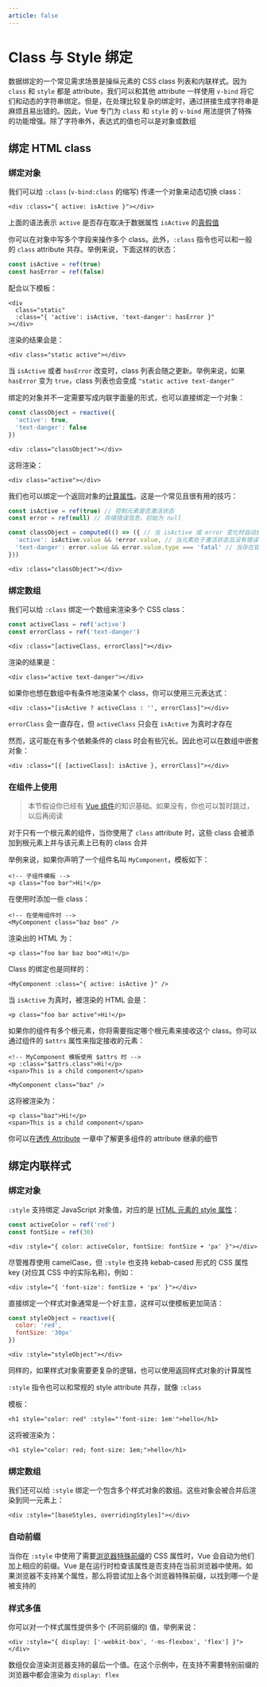 ```yaml
---
article: false
---
```


# Class 与 Style 绑定

数据绑定的一个常见需求场景是操纵元素的 CSS class 列表和内联样式。因为 `class` 和 `style` 都是 attribute，我们可以和其他 attribute 一样使用 `v-bind` 将它们和动态的字符串绑定。但是，在处理比较复杂的绑定时，通过拼接生成字符串是麻烦且易出错的。因此，Vue 专门为 `class` 和 `style` 的 `v-bind` 用法提供了特殊的功能增强。除了字符串外，表达式的值也可以是对象或数组

## 绑定 HTML class

### 绑定对象

我们可以给 `:class` (`v-bind:class` 的缩写) 传递一个对象来动态切换 class：

```vue
<div :class="{ active: isActive }"></div>
```

上面的语法表示 `active` 是否存在取决于数据属性 `isActive` 的[真假值](https://developer.mozilla.org/en-US/docs/Glossary/Truthy)

你可以在对象中写多个字段来操作多个 class。此外，`:class` 指令也可以和一般的 `class` attribute 共存。举例来说，下面这样的状态：

```js
const isActive = ref(true)
const hasError = ref(false)
```

配合以下模板：

```vue
<div
  class="static"
  :class="{ 'active': isActive, 'text-danger': hasError }"
></div>
```

渲染的结果会是：

```vue
<div class="static active"></div>
```

当 `isActive` 或者 `hasError` 改变时，class 列表会随之更新。举例来说，如果 `hasError` 变为 `true`，class 列表也会变成 `"static active text-danger"`

绑定的对象并不一定需要写成内联字面量的形式，也可以直接绑定一个对象：

```js
const classObject = reactive({
  'active': true,
  'text-danger': false
})
```

```vue
<div :class="classObject"></div>
```

这将渲染：

```vue
<div class="active"></div>
```

我们也可以绑定一个返回对象的[计算属性](computed.md)。这是一个常见且很有用的技巧：

```js
const isActive = ref(true) // 控制元素是否激活状态
const error = ref(null) // 存储错误信息，初始为 null

const classObject = computed(() => ({ // 当 isActive 或 error 变化时自动重新计算
  'active': isActive.value && !error.value, // 当元素处于激活状态且没有错误时，添加 active 类
  'text-danger': error.value && error.value.type === 'fatal' // 当存在错误且错误类型为 'fatal' 时添加 text-danger 类
}))
```

```vue
<div :class="classObject"></div>
```

### 绑定数组

我们可以给 `:class` 绑定一个数组来渲染多个 CSS class：

```js
const activeClass = ref('active')
const errorClass = ref('text-danger')
```

```vue
<div :class="[activeClass, errorClass]"></div>
```

渲染的结果是：

```vue
<div class="active text-danger"></div>
```

如果你也想在数组中有条件地渲染某个 class，你可以使用三元表达式：

```vue
<div :class="[isActive ? activeClass : '', errorClass]"></div>
```

`errorClass` 会一直存在，但 `activeClass` 只会在 `isActive` 为真时才存在

然而，这可能在有多个依赖条件的 class 时会有些冗长。因此也可以在数组中嵌套对象：

```vue
<div :class="[{ [activeClass]: isActive }, errorClass]"></div>
```

### 在组件上使用

> 本节假设你已经有 [Vue 组件](component-basics.md)的知识基础。如果没有，你也可以暂时跳过，以后再阅读

对于只有一个根元素的组件，当你使用了 `class` attribute 时，这些 class 会被添加到根元素上并与该元素上已有的 class 合并

举例来说，如果你声明了一个组件名叫 `MyComponent`，模板如下：

```vue
<!-- 子组件模板 -->
<p class="foo bar">Hi!</p>
```

在使用时添加一些 class：

```vue
<!-- 在使用组件时 -->
<MyComponent class="baz boo" />
```

渲染出的 HTML 为：

```vue
<p class="foo bar baz boo">Hi!</p>
```

Class 的绑定也是同样的：

```vue
<MyComponent :class="{ active: isActive }" />
```

当 `isActive` 为真时，被渲染的 HTML 会是：

```vue
<p class="foo bar active">Hi!</p>
```

如果你的组件有多个根元素，你将需要指定哪个根元素来接收这个 class。你可以通过组件的 `$attrs` 属性来指定接收的元素：

```vue
<!-- MyComponent 模板使用 $attrs 时 -->
<p :class="$attrs.class">Hi!</p>
<span>This is a child component</span>
```

```vue
<MyComponent class="baz" />
```

这将被渲染为：

```vue
<p class="baz">Hi!</p>
<span>This is a child component</span>
```

你可以在[透传 Attribute](../components/attrs.md) 一章中了解更多组件的 attribute 继承的细节

## 绑定内联样式

### 绑定对象

`:style` 支持绑定 JavaScript 对象值，对应的是 [HTML 元素的 style 属性](https://developer.mozilla.org/en-US/docs/Web/API/HTMLElement/style)：

```js
const activeColor = ref('red')
const fontSize = ref(30)
```

```vue
<div :style="{ color: activeColor, fontSize: fontSize + 'px' }"></div>
```

尽管推荐使用 camelCase，但 `:style` 也支持 kebab-cased 形式的 CSS 属性 key (对应其 CSS 中的实际名称)，例如：

```vue
<div :style="{ 'font-size': fontSize + 'px' }"></div>
```

直接绑定一个样式对象通常是一个好主意，这样可以使模板更加简洁：

```js
const styleObject = reactive({
  color: 'red',
  fontSize: '30px'
})
```

```vue
<div :style="styleObject"></div>
```

同样的，如果样式对象需要更复杂的逻辑，也可以使用返回样式对象的计算属性

`:style` 指令也可以和常规的 style attribute 共存，就像 `:class`

模板：

```vue
<h1 style="color: red" :style="'font-size: 1em'">hello</h1>
```

这将被渲染为：

```vue
<h1 style="color: red; font-size: 1em;">hello</h1>
```

### 绑定数组

我们还可以给 `:style` 绑定一个包含多个样式对象的数组。这些对象会被合并后渲染到同一元素上：

```vue
<div :style="[baseStyles, overridingStyles]"></div>
```

### 自动前缀

当你在 `:style` 中使用了需要[浏览器特殊前缀](https://developer.mozilla.org/en-US/docs/Glossary/Vendor_Prefix)的 CSS 属性时，Vue 会自动为他们加上相应的前缀。Vue 是在运行时检查该属性是否支持在当前浏览器中使用。如果浏览器不支持某个属性，那么将尝试加上各个浏览器特殊前缀，以找到哪一个是被支持的

### 样式多值

你可以对一个样式属性提供多个 (不同前缀的) 值，举例来说：

```vue
<div :style="{ display: ['-webkit-box', '-ms-flexbox', 'flex'] }"></div>
```

数组仅会渲染浏览器支持的最后一个值。在这个示例中，在支持不需要特别前缀的浏览器中都会渲染为 `display: flex`